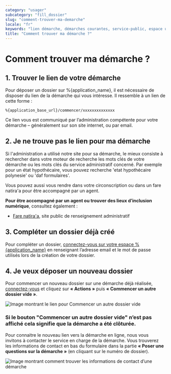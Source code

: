 ```yaml
---
category: "usager"
subcategory: "fill_dossier"
slug: "comment-trouver-ma-demarche"
locale: "fr"
keywords: "lien démarche, démarches courantes, service-public, espace usager, nouveau dossier"
title: "Comment trouver ma démarche ?"
---
```


# Comment trouver ma démarche ?

## 1. Trouver le lien de votre démarche

Pour déposer un dossier sur %{application_name}, il est nécessaire de disposer du lien de la démarche qui vous intéresse. Il ressemble à un lien de cette forme :

    %{application_base_url}/commencer/xxxxxxxxxxxxxx


Ce lien vous est communiqué par l’administration compétente pour votre démarche – généralement sur son site internet, ou par email.

## 2. Je ne trouve pas le lien pour ma démarche

Si l'administration a utilisé notre site pour sa démarche, le mieux consiste à rechercher dans votre moteur de recherche les mots clés de votre démarche ou les mots clés du service administratif concerné.
Par exemple pour un état hypothécaire, vous pouvez recherche 'etat hypothécaire polynesie' ou 'daf formulaires'.

Vous pouvez aussi vous rendre dans votre circonscription ou dans un fare natira'a pour être accompagné par un agent.

**Pour être accompagné par un agent ou trouver des lieux d’inclusion numérique**, consultez également :
- [Fare natira'a](https://www.service-public.pf/art/le-fare-natiraa-un-nouvel-espace-dinformation-et-dorientation-polynesien/), site public de renseignement administratif

## 3. Compléter un dossier déjà créé

Pour compléter un dossier, [connectez-vous sur votre espace %{application_name}](/users/sign_in) en renseignant l’adresse email et le mot de passe utilisés lors de la création de votre dossier.

## 4. Je veux déposer un nouveau dossier

Pour commencer un nouveau dossier sur une démarche déjà réalisée, [connectez-vous](/users/sign_in) et cliquez sur **« Actions »** puis **« Commencer un autre dossier vide »**.

![Image montrant le lien pour Commencer un autre dossier vide](faq/usager-dossier-actions-menu-start-new.png)

### Si le bouton "Commencer un autre dossier vide" n’est pas affiché cela signifie que la démarche a été clôturée.

Pour connaitre le nouveau lien vers la démarche en ligne, nous vous invitons à contacter le service en charge de la démarche. Vous trouverez les informations de contact en bas du formulaire dans la partie **« Poser une questions sur la démarche »** (en cliquant sur le numéro de dossier).

![Image montrant comment trouver les informations de contact d’une démarche](faq/usager-procedure-close-focus-contact.png)


